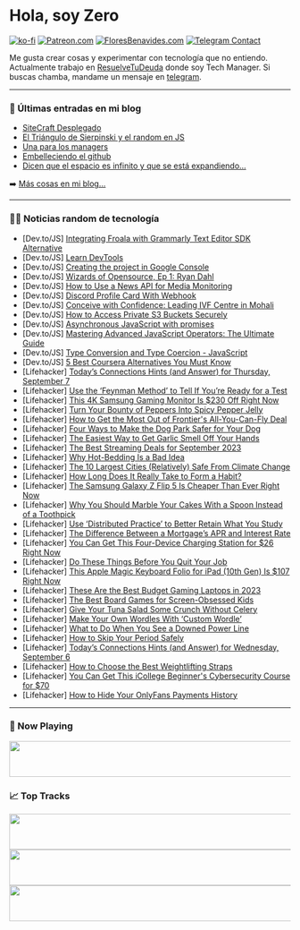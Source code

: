 # Hola, soy Zero

[![ko-fi](https://ko-fi.com/img/githubbutton_sm.svg)](https://ko-fi.com/J3J4N0LUK)
[![Patreon.com](https://img.shields.io/endpoint.svg?url=https%3A%2F%2Fshieldsio-patreon.vercel.app%2Fapi%3Fusername%3Dzerodragon%26type%3Dpatrons&style=for-the-badge)](https://patreon.com/zerodragon)
[![FloresBenavides.com](https://img.shields.io/website?down_message=oops&label=MiBlog&style=for-the-badge&up_message=online&url=https%3A%2F%2Ffloresbenavides.com)](https://floresbenavides.com)
[![Telegram Contact](https://img.shields.io/badge/escr%C3%ADbeme-ZeroDragon-%2326A5E4?style=for-the-badge&logo=telegram)](https://t.me/zerodragon)

Me gusta crear cosas y experimentar con tecnología que no entiendo.
Actualmente trabajo en [ResuelveTuDeuda](http://github.com/resuelve) donde soy Tech Manager.
Si buscas chamba, mandame un mensaje en [telegram](https://t.me/zerodragon).

---

### 📕 Últimas entradas en mi blog
<!-- BLOG-POST-LIST:START -->
- [SiteCraft Desplegado](https://floresbenavides.com/sitecraft-desplegado/)
- [El Triángulo de Sierpinski y el random en JS](https://floresbenavides.com/el-triangulo-de-sierpinski-y-el-random-en-js/)
- [Una para los managers](https://floresbenavides.com/una-para-los-managers/)
- [Embelleciendo el github](https://floresbenavides.com/embelleciendo-el-github/)
- [Dicen que el espacio es infinito y que se está expandiendo…](https://floresbenavides.com/dicen-que-el-espacio-es-infinito-y-que-se-esta-expandiendo/)
<!-- BLOG-POST-LIST:END -->

➡️ [Más cosas en mi blog...](https://floresbenavides.com)

---

### 👨‍💻 Noticias random de tecnología
<!-- TECH-POSTS:START -->
- [Dev.to/JS] [Integrating Froala with Grammarly Text Editor SDK Alternative](https://dev.to/ideradevtools/integrating-froala-with-grammarly-text-editor-sdk-alternative-1d9i)
- [Dev.to/JS] [Learn DevTools](https://dev.to/easewithtuts/learn-devtools-3imp)
- [Dev.to/JS] [Creating the project in Google Console](https://dev.to/noblica/creating-the-project-in-google-console-1k0e)
- [Dev.to/JS] [Wizards of Opensource, Ep 1: Ryan Dahl](https://dev.to/midnqp/wizards-of-opensource-ep-1-ryan-dahl-4f60)
- [Dev.to/JS] [How to Use a News API for Media Monitoring](https://dev.to/newsdataio/how-to-use-a-news-api-for-media-monitoring-5akp)
- [Dev.to/JS] [Discord Profile Card With Webhook](https://dev.to/eii3/discord-profile-card-with-webhook-1b8)
- [Dev.to/JS] [Conceive with Confidence: Leading IVF Centre in Mohali](https://dev.to/ivfbloom/conceive-with-confidence-leading-ivf-centre-in-mohali-35ac)
- [Dev.to/JS] [How to Access Private S3 Buckets Securely](https://dev.to/mohammadfaisal/how-to-access-private-s3-buckets-securely-5f08)
- [Dev.to/JS] [Asynchronous JavaScript with promises](https://dev.to/syedmuhammadaliraza/asynchronous-javascript-with-promises-37ib)
- [Dev.to/JS] [Mastering Advanced JavaScript Operators: The Ultimate Guide](https://dev.to/hasnat12/mastering-advanced-javascript-operators-the-ultimate-guide-aok)
- [Dev.to/JS] [Type Conversion and Type Coercion - JavaScript](https://dev.to/zouhair_sahtout/type-conversion-and-type-coercion-javascript-39i1)
- [Dev.to/JS] [5 Best Coursera Alternatives You Must Know](https://dev.to/aqsa81/5-best-coursera-alternatives-you-must-know-o41)
- [Lifehacker] [Today’s Connections Hints &lpar;and Answer&rpar; for Thursday, September 7](https://lifehacker.com/connections-answer-today-september-7-2023-1850807719?utm_source=regular)
- [Lifehacker] [Use the ‘Feynman Method’ to Tell If You’re Ready for a Test](https://lifehacker.com/use-the-feynman-method-to-study-1850809398?utm_source=regular)
- [Lifehacker] [This 4K Samsung Gaming Monitor Is $230 Off Right Now](https://lifehacker.com/this-4k-samsung-gaming-monitor-is-230-off-right-now-1850809686?utm_source=regular)
- [Lifehacker] [Turn Your Bounty of Peppers Into Spicy Pepper Jelly](https://lifehacker.com/easy-pepper-jelly-recipe-for-canning-1850809366?utm_source=regular)
- [Lifehacker] [How to Get the Most Out of Frontier&#39;s All-You-Can-Fly Deal](https://lifehacker.com/how-to-get-the-most-out-of-frontiers-all-you-can-fly-de-1850085576?utm_source=regular)
- [Lifehacker] [Four Ways to Make the Dog Park Safer for Your Dog](https://lifehacker.com/are-dog-parks-safe-for-dogs-1850809221?utm_source=regular)
- [Lifehacker] [The Easiest Way to Get Garlic Smell Off Your Hands](https://lifehacker.com/the-easiest-way-to-get-garlic-smell-off-your-hands-1850809774?utm_source=regular)
- [Lifehacker] [The Best Streaming Deals for September 2023](https://lifehacker.com/best-streaming-deals-1850763728?utm_source=regular)
- [Lifehacker] [Why Hot-Bedding Is a Bad Idea](https://lifehacker.com/why-hot-bedding-is-a-bad-idea-1850809336?utm_source=regular)
- [Lifehacker] [The 10 Largest Cities &lpar;Relatively&rpar; Safe From Climate Change](https://lifehacker.com/us-cities-safest-from-climate-change-1850809083?utm_source=regular)
- [Lifehacker] [How Long Does It Really Take to Form a Habit?](https://lifehacker.com/how-long-does-it-really-take-to-form-a-habit-1849470134?utm_source=regular)
- [Lifehacker] [The Samsung Galaxy Z Flip 5 Is Cheaper Than Ever Right Now](https://lifehacker.com/the-samsung-galaxy-z-flip-5-is-cheaper-than-ever-right-1850808852?utm_source=regular)
- [Lifehacker] [Why You Should Marble Your Cakes With a Spoon Instead of a Toothpick](https://lifehacker.com/why-you-should-marble-your-cakes-with-a-spoon-instead-o-1850808851?utm_source=regular)
- [Lifehacker] [Use ‘Distributed Practice’ to Better Retain What You Study](https://lifehacker.com/use-distributed-practice-to-better-retain-what-you-st-1850808691?utm_source=regular)
- [Lifehacker] [The Difference Between a Mortgage’s APR and Interest Rate](https://lifehacker.com/difference-between-apr-and-interest-rate-1850808813?utm_source=regular)
- [Lifehacker] [You Can Get This Four-Device Charging Station for $26 Right Now](https://lifehacker.com/you-can-get-this-four-device-charging-station-for-26-r-1850806555?utm_source=regular)
- [Lifehacker] [Do These Things Before You Quit Your Job](https://lifehacker.com/do-these-things-before-you-quit-your-job-1850765783?utm_source=regular)
- [Lifehacker] [This Apple Magic Keyboard Folio for iPad &lpar;10th Gen&rpar; Is $107 Right Now](https://lifehacker.com/this-apple-magic-keyboard-folio-for-ipad-10th-gen-is-1850792794?utm_source=regular)
- [Lifehacker] [These Are the Best Budget Gaming Laptops in 2023](https://lifehacker.com/best-budget-gaming-laptops-1850806628?utm_source=regular)
- [Lifehacker] [The Best Board Games for Screen-Obsessed Kids](https://lifehacker.com/best-board-games-kids-1850807151?utm_source=regular)
- [Lifehacker] [Give Your Tuna Salad Some Crunch Without Celery](https://lifehacker.com/tuna-salad-without-celery-1850805972?utm_source=regular)
- [Lifehacker] [Make Your Own Wordles With ‘Custom Wordle’](https://lifehacker.com/make-your-own-wordles-with-custom-wordle-1850805310?utm_source=regular)
- [Lifehacker] [What to Do When You See a Downed Power Line](https://lifehacker.com/what-to-do-when-you-see-a-downed-power-line-1850803210?utm_source=regular)
- [Lifehacker] [How to Skip Your Period Safely](https://lifehacker.com/how-to-skip-your-period-safely-1850804859?utm_source=regular)
- [Lifehacker] [Today’s Connections Hints &lpar;and Answer&rpar; for Wednesday, September 6](https://lifehacker.com/connections-answer-today-september-6-2023-1850803720?utm_source=regular)
- [Lifehacker] [How to Choose the Best Weightlifting Straps](https://lifehacker.com/the-three-types-of-deadlift-straps-and-how-to-choose-t-1847467436?utm_source=regular)
- [Lifehacker] [You Can Get This iCollege Beginner&#39;s Cybersecurity Course for $70](https://lifehacker.com/you-can-get-this-icollege-beginners-cybersecurity-cours-1850792590?utm_source=regular)
- [Lifehacker] [How to Hide Your OnlyFans Payments History](https://lifehacker.com/how-to-hide-your-onlyfans-payments-history-1850805975?utm_source=regular)<!-- TECH-POSTS:END -->

---

### 🎵 Now Playing
<a href="https://spotify-now-playing-dun.vercel.app/now-playing?open"><img src="https://spotify-now-playing-dun.vercel.app/now-playing" width="540" height="64"></a>

### 📈 Top Tracks
<a href="https://spotify-now-playing-dun.vercel.app/top-tracks?i=1&open"><img src="https://spotify-now-playing-dun.vercel.app/top-tracks?i=1" width="540" height="64"></a>
<a href="https://spotify-now-playing-dun.vercel.app/top-tracks?i=2&open"><img src="https://spotify-now-playing-dun.vercel.app/top-tracks?i=2" width="540" height="64"></a>
<a href="https://spotify-now-playing-dun.vercel.app/top-tracks?i=3&open"><img src="https://spotify-now-playing-dun.vercel.app/top-tracks?i=3" width="540" height="64"></a>

